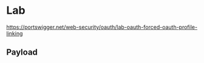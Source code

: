 # Lab

https://portswigger.net/web-security/oauth/lab-oauth-forced-oauth-profile-linking

## Payload

